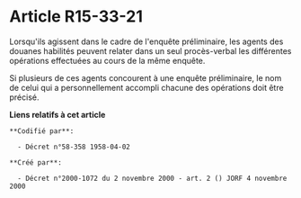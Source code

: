 # Article R15-33-21

Lorsqu'ils agissent dans le cadre de l'enquête préliminaire, les agents des douanes habilités peuvent relater dans un seul
procès-verbal les différentes opérations effectuées au cours de la même enquête.

Si plusieurs de ces agents concourent à une enquête préliminaire, le nom de celui qui a personnellement accompli chacune des
opérations doit être précisé.

**Liens relatifs à cet article**

	**Codifié par**:

	  - Décret n°58-358 1958-04-02

	**Créé par**:

	  - Décret n°2000-1072 du 2 novembre 2000 - art. 2 () JORF 4 novembre 2000
